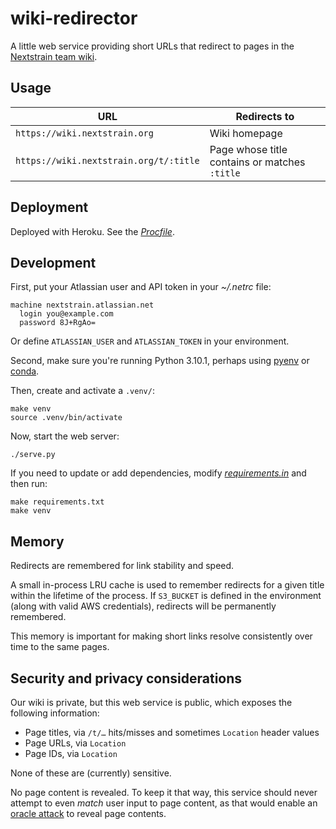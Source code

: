 # wiki-redirector

A little web service providing short URLs that redirect to pages in the
[Nextstrain team wiki](https://nextstrain.atlassian.net/wiki).

## Usage

| URL                                        | Redirects to
|--------------------------------------------|-------------
| `https://wiki.nextstrain.org`              | Wiki homepage
| `https://wiki.nextstrain.org/t/:title`     | Page whose title contains or matches `:title`


## Deployment

Deployed with Heroku.  See the [_Procfile_](Procfile).


## Development

First, put your Atlassian user and API token in your _~/.netrc_ file:

    machine nextstrain.atlassian.net
      login you@example.com
      password 8J+RgAo=

Or define `ATLASSIAN_USER` and `ATLASSIAN_TOKEN` in your environment.

Second, make sure you're running Python 3.10.1, perhaps using
[pyenv](https://github.com/pyenv/pyenv) or
[conda](https://docs.conda.io/en/latest/miniconda.html).

Then, create and activate a `.venv/`:

    make venv
    source .venv/bin/activate

Now, start the web server:

    ./serve.py

If you need to update or add dependencies, modify
[_requirements.in_](requirements.in) and then run:

    make requirements.txt
    make venv


## Memory

Redirects are remembered for link stability and speed.

A small in-process LRU cache is used to remember redirects for a given title
within the lifetime of the process.  If `S3_BUCKET` is defined in the
environment (along with valid AWS credentials), redirects will be permanently
remembered.

This memory is important for making short links resolve consistently over time
to the same pages.


## Security and privacy considerations

Our wiki is private, but this web service is public, which exposes the
following information:

  - Page titles, via `/t/…` hits/misses and sometimes `Location` header values
  - Page URLs, via `Location`
  - Page IDs, via `Location`

None of these are (currently) sensitive.

No page content is revealed.  To keep it that way, this service should never
attempt to even _match_ user input to page content, as that would enable an
[oracle attack](https://en.wikipedia.org/wiki/Oracle_attack) to reveal page
contents.
